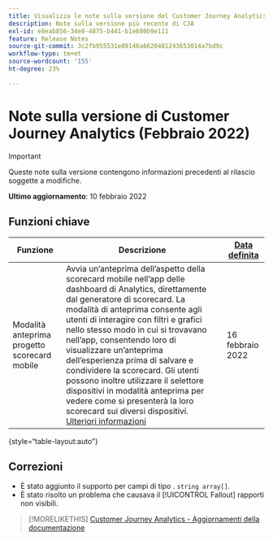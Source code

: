 ```yaml
---
title: Visualizza le note sulla versione del Customer Journey Analytics corrente
description: Note sulla versione più recente di CJA
exl-id: e8eab856-34e0-4875-b441-b1e680b9e111
feature: Release Notes
source-git-commit: 3c2fb955531e09146a6620481243653014a7bd9c
workflow-type: tm+mt
source-wordcount: '155'
ht-degree: 23%

---
```


# Note sulla versione di Customer Journey Analytics (Febbraio 2022)

>[!IMPORTANT]
>
>Queste note sulla versione contengono informazioni precedenti al rilascio soggette a modifiche.

**Ultimo aggiornamento**: 10 febbraio 2022

## Funzioni chiave

| Funzione | Descrizione | [Data definita](/help/release-notes/releases.md) |
| ----------- | ---------- | ----- |
| Modalità anteprima progetto scorecard mobile | Avvia un’anteprima dell’aspetto della scorecard mobile nell’app delle dashboard di Analytics, direttamente dal generatore di scorecard. La modalità di anteprima consente agli utenti di interagire con filtri e grafici nello stesso modo in cui si trovavano nell’app, consentendo loro di visualizzare un’anteprima dell’esperienza prima di salvare e condividere la scorecard. Gli utenti possono inoltre utilizzare il selettore dispositivi in modalità anteprima per vedere come si presenterà la loro scorecard sui diversi dispositivi. [Ulteriori informazioni](https://experienceleague.adobe.com/docs/analytics-platform/using/cja-dashboards/create-scorecard.html?lang=en#preview) | 16 febbraio 2022 |

{style=“table-layout:auto”}

## Correzioni

* È stato aggiunto il supporto per campi di tipo . `string array[]`.
* È stato risolto un problema che causava il [!UICONTROL Fallout] rapporti non visibili.

>[!MORELIKETHIS]
>[Customer Journey Analytics - Aggiornamenti della documentazione](/help/release-notes/doc-changes.md)
